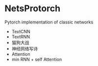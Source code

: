 # NetsProtorch
Pytorch  implementation of classic networks

* TextCNN
* TextRNN
* 猫狗大战
* 神经网络写诗
* Attention
* min RNN +  self Attention


